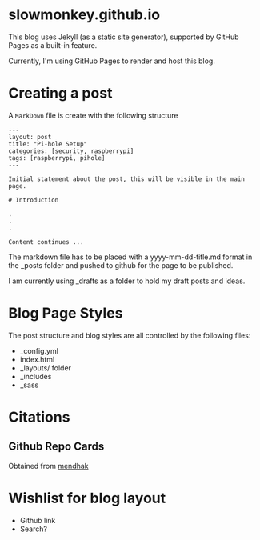 # slowmonkey.github.io

This blog uses Jekyll (as a static site generator), supported by GitHub Pages as a built-in feature.

Currently, I'm using GitHub Pages to render and host this blog.

# Creating a post

A `MarkDown` file is create with the following structure

```
---
layout: post
title: "Pi-hole Setup"
categories: [security, raspberrypi]
tags: [raspberrypi, pihole]
---

Initial statement about the post, this will be visible in the main page.

# Introduction

.
.
.

Content continues ...
```

The markdown file has to be placed with a yyyy-mm-dd-title.md format in the _posts folder and pushed to github for the page to be published.

I am currently using _drafts as a folder to hold my draft posts and ideas.

# Blog Page Styles

The post structure and blog styles are all controlled by the following files:
- _config.yml
- index.html
- _layouts/ folder
- _includes
- _sass

# Citations

## Github Repo Cards

Obtained from [mendhak](https://code.mendhak.com/jekyll-widget-github-card/)

# Wishlist for blog layout
- Github link
- Search?